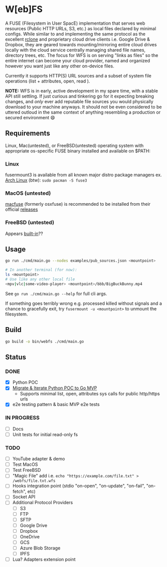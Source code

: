 # W[eb]FS

A FUSE (Filesystem in User SpacE) implementation that serves web resources (Public HTTP URLs, S3, etc.) as local files declared by minimal configs. While similar to and implementing the same protocol as the excellent [rclone](https://github.com/rclone/rclone) and proprietary cloud drive clients i.e. Google Drive & Dropbox, they are geared towards mounting/mirroring entire cloud drives locally with the cloud service centrally managing shared file names, directory trees, etc. The focus for WFS is on serving "links as files" so the entire internet can become your cloud provider, named and organized however you want just like any other on-device files.

Currently it supports HTTP(S) URL sources and a subset of system file operations (list + attributes, open, read ).

**NOTE:** WFS is in early, active development in my spare time, with a stable API still settling. If just curious and tinkering go for it expecting breaking changes, and *only* ever add reputable file sources you would physically download to your machine anyways. It should not be even considered to be uttered outloud in the same context of anything resembling a production or secured environment 😄  

## Requirements

Linux, Mac(untested), or FreeBSD(untested) operating system with appropriate os-specific FUSE binary installed and available on $PATH:

### Linux

fusermount3 is available from all known major distro package managers
ex. [Arch Linux](https://man.archlinux.org/man/fusermount3.1.en) (btw): `sudo pacman -S fuse3`

### MacOS (untested)

[macfuse](https://github.com/macfuse/macfuse) (formerly osxfuse) is recommended to be installed from their official [releases](https://github.com/macfuse/macfuse/releases/latest)

### FreeBSD (untested)

Appears [built-in](https://man.freebsd.org/cgi/man.cgi?fusefs)??

## Usage

```bash
go run ./cmd/main.go --nodes examples/pub_sources.json <mountpoint>

# In another terminal (for now):
ls <mountpoint>
# Use like any other local file
<mpv|vlc|some-video-player> <mountpoint>/bbb/BigBuckBunny.mp4
```

See `go run ./cmd/main.go --help` for full cli args.

If something goes terribly wrong e.g. processed killed without signals and a chance to gracefully exit, try `fusermount -u <mountpoint>` to unmount the filesystem.

## Build

```bash
go build -o bin/webfs ./cmd/main.go
```

## Status

### DONE

- [x] Python POC
- [x] [Migrate & Iterate Python POC to Go MVP](https://github.com/BrettBedarf/webfs/pull/1)
  - Supports minimal list, open, attributes sys calls for public http/https urls  
- [x] e2e testing pattern & basic MVP e2e tests

### IN PROGRESS

- [ ] Docs
- [ ] Unit tests for initial read-only fs

### TODO

- [ ] YouTube adapter & demo
- [ ] Test MacOS
- [ ] Test FreeBSD
- [ ] "Magic File" add i.e. `echo "https://example.com/file.txt" > /webfs/file.txt.wfs`
- [ ] Hooks integration point (stdio "on-open", "on-update", "on-fail", "on-fetch", etc)
- [ ] Socket API
- [ ] Additional Protocol Providers
  - [ ] S3
  - [ ] FTP
  - [ ] SFTP
  - [ ] Google Drive
  - [ ] Dropbox
  - [ ] OneDrive
  - [ ] GCS
  - [ ] Azure Blob Storage
  - [ ] IPFS
- [ ] Lua? Adapters extension point
